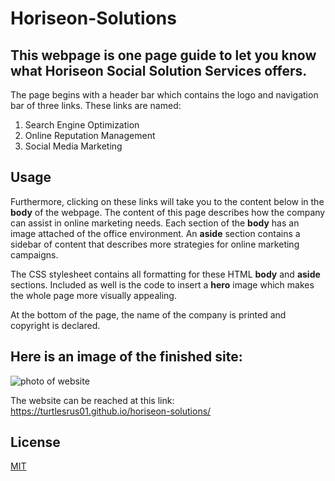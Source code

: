 # Horiseon-Solutions

## This webpage is one page guide to let you know what Horiseon Social Solution Services offers.

The page begins with a header bar which contains the logo and navigation bar of three links. These links are named:

1. Search Engine Optimization
2. Online Reputation Management
3. Social Media Marketing

## Usage 
Furthermore, clicking on these links will take you to the content below in the  **body** of the webpage. The content of this page describes how the company can assist in online marketing needs. Each section of the **body** has an image attached of the office environment. An **aside** section contains a sidebar of content that describes more strategies for online marketing campaigns. 

The CSS stylesheet contains all formatting for these HTML **body** and **aside** sections. Included as well is the code to insert a **hero** image which makes the whole page more visually appealing.

At the bottom of the page, the name of the company is printed and copyright is declared.

## Here is an image of the finished site:

![photo of website](./assets/images/screencapture-127-0-0-1-5500-week1-horiseon-solutions-index-html-2023-01-29-23_57_08.png)

The website can be reached at this link: https://turtlesrus01.github.io/horiseon-solutions/

## License
[MIT](https://github.com/turtlesrus01/horiseon-solutions/blob/main/LICENSE)
